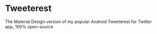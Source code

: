 # Tweeterest
The Material Design version of my popular Android Tweeterest for Twitter app, 100% open-source
